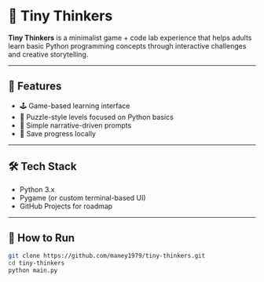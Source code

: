 # 🧠 Tiny Thinkers

**Tiny Thinkers** is a minimalist game + code lab experience that helps adults learn basic Python programming concepts through interactive challenges and creative storytelling.

---

## 🚀 Features
- 🕹️ Game-based learning interface
- 🧩 Puzzle-style levels focused on Python basics
- 💬 Simple narrative-driven prompts
- 💾 Save progress locally

---

## 🛠️ Tech Stack
- Python 3.x
- Pygame (or custom terminal-based UI)
- GitHub Projects for roadmap

---

## 🧪 How to Run

```bash
git clone https://github.com/maney1979/tiny-thinkers.git
cd tiny-thinkers
python main.py
